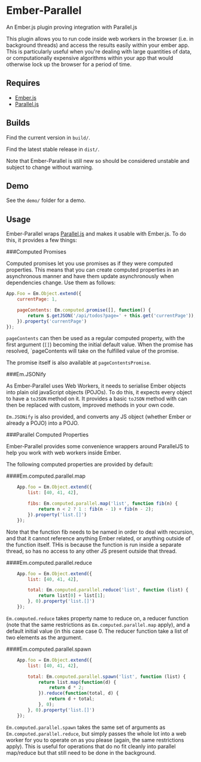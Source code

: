 Ember-Parallel
==============

An Ember.js plugin proving integration with Parallel.js

This plugin allows you to run code inside web workers in the browser (i.e. in background threads) and access the results easily within your ember app. This is particularly useful when you're dealing with large quantities of data, or computationally expensive algorithms within your app that would otherwise lock up the browser for a period of time.

Requires
--------

* [Ember.js](http://emberjs.com)
* [Parallel.js](http://adambom.github.io/parallel.js/)

Builds
------

Find the current version in `build/`.

Find the latest stable release in `dist/`.

Note that Ember-Parallel is still new so should be considered unstable and subject to change without warning.

Demo
----

See the `demo/` folder for a demo.

Usage
-----

Ember-Parallel wraps [Parallel.js](http://adambom.github.io/parallel.js/) and makes it usable with Ember.js. To do this, it provides a few things:

###Computed Promises

Computed promises let you use promises as if they were computed properties. This means that you can create computed properties in an asynchronous manner and have them update asynchronously when dependencies change. Use them as follows:

```javascript
App.Foo = Em.Object.extend({
	currentPage: 1,

	pageContents: Em.computed.promise([], function() {
		return $.getJSON('/api/todos?page=' + this.get('currentPage'));
	}).property('currentPage')
});
```

`pageContents` can then be used as a regular computed property, with the first argument (`[]`) becoming the initial default value. When the promise has resolved, `pageContents will take on the fulfilled value of the promise.

The promise itself is also available at `pageContentsPromise`.

###Em.JSONify

As Ember-Parallel uses Web Workers, it needs to serialise Ember objects into plain old javaScript objects (POJOs). To do this, it expects every object to have a `toJSON` method on it. It provides a basic `toJSON` method with can then be replaced with custom, improved methods in your own code.

`Em.JSONify` is also provided, and converts any JS object (whether Ember or already a POJO) into a POJO.

###Parallel Computed Properties

Ember-Parallel provides some convenience wrappers around ParallelJS to help you work with web workers inside Ember.

The following computed properties are provided by default:

####Em.computed.parallel.map
```javascript
	App.foo = Em.Object.extend({
		list: [40, 41, 42],

		fibs: Em.computed.parallel.map('list', function fib(n) {
			return n < 2 ? 1 : fib(n - 1) + fib(n - 2);
		}).property('list.[]')
	});
```

Note that the function fib needs to be named in order to deal with recursion, and that it cannot reference anything Ember related, or anything outside of the function itself. THis is because the function is run inside a separate thread, so has no access to any other JS present outside that thread.

####Em.computed.parallel.reduce
```javascript
	App.foo = Em.Object.extend({
		list: [40, 41, 42],

		total: Em.computed.parallel.reduce('list', function (list) {
			return list[0] + list[1];
		}, 0).property('list.[]')
	});
```

`Em.computed.reduce` takes property name to reduce on, a reducer function (note that the same restrictions as `Em.computed.parallel.map` apply), and a default initial value (in this case case 0. The reducer function take a list of two elements as the argument.

####Em.computed.parallel.spawn
```javascript
	App.foo = Em.Object.extend({
		list: [40, 41, 42],

		total: Em.computed.parallel.spawn('list', function (list) {
			return list.map(function(d) {
				return d * 2;
			}).reduce(function(total, d) {
				return d + total;
			}, 0);
		}, 0).property('list.[]')
	});
```
`Em.computed.parallel.spawn` takes the same set of arguments as `Em.computed.parallel.reduce`, but simply passes the whole lot into a web worker for you to operate on as you please (again, the same restrictions apply). This is useful for operations that do no fit cleanly into parallel map/reduce but that still need to be done in the background.
